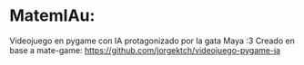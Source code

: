# MatemIAu:
Videojuego en pygame con IA protagonizado por la gata Maya :3 
Creado en base a mate-game: https://github.com/jorgektch/videojuego-pygame-ia
